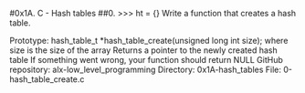 #0x1A. C - Hash tables
##0. >>> ht = {}
Write a function that creates a hash table.

Prototype: hash_table_t *hash_table_create(unsigned long int size);
where size is the size of the array
Returns a pointer to the newly created hash table
If something went wrong, your function should return NULL
GitHub repository: alx-low_level_programming
Directory: 0x1A-hash_tables
File: 0-hash_table_create.c
